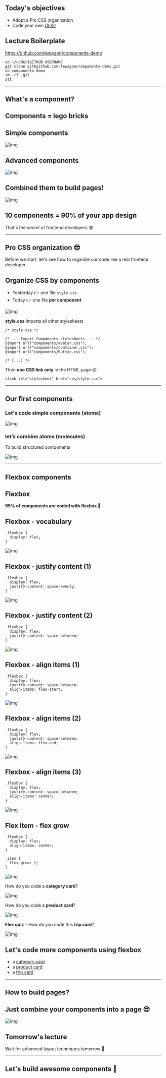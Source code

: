 ## Today's objectives

- Adopt a Pro CSS organization
- Code your own [UI Kit](https://uikit.lewagon.com/)

## Lecture Boilerplate

https://github.com/lewagon/components-demo

```
cd ~/code/$GITHUB_USERNAME
git clone git@github.com:lewagon/components-demo.git
cd components-demo
rm -rf .git
stt
```

------

## What's a component?

## Components = lego bricks

## Simple components

![img](https://github.com/dounan1/china-product/raw/master/01-design/slides/css-components/simple-components-57a5bb471c94ebc54d795830e05990f304def9fd936ee53e8bdd17523976b8ea.png)

## Advanced components

![img](https://github.com/dounan1/china-product/raw/master/01-design/slides/css-components/advanced-components-ebfd05e6e227cee34b96a4871ec66fb559f02eaee47441d325ad46222bef2650.png)

## Combined them to build pages!

![img](https://github.com/dounan1/china-product/raw/master/01-design/slides/css-components/combining-components-5b68786b1767b12677d7bd9d71bf8232bf7a4edcb106f71963347fd297b35ef2.png)

## 10 components = 90% of your app design

That's the secret of frontend developers 😎

------

## Pro CSS organization 😎

Before we start, let's see how to organize our code like a real frontend developer.

## Organize CSS by components

- Yesterday 👉 one file `style.css`
- Today 👉 one file **per component**

![img](https://github.com/dounan1/china-product/raw/master/01-design/slides/css-components/css-components-organisation-286e5b2462df890d302b823d777e19ceca888457e7a997efb5cafdaa364f10dc.png)

**style.css** imports all other stylesheets

```
/* style.css */

/* --- Import Components stylesheets --- */
@import url("components/avatar.css");
@import url("components/container.css");
@import url("components/button.css");

/* [...] */
```

Then **one CSS link only** in the HTML page 😍

```
<link rel="stylesheet" href="css/style.css">
```

------

## Our first components

### Let's code simple components (atoms)

![img](https://github.com/dounan1/china-product/raw/master/01-design/slides/css-components/simple-components-57a5bb471c94ebc54d795830e05990f304def9fd936ee53e8bdd17523976b8ea.png)

### let’s combine atoms (molecules)

To build structured components

![img](https://github.com/dounan1/china-product/raw/master/01-design/slides/css-components/banner-structure-30e89ea5402907233254a1053b289297cdadcc5b55e989bb1a1718428d1af812.png)

------

## Flexbox components

## Flexbox

**95% of components are coded with flexbox 💪**

## Flexbox - vocabulary

```
.flexbox {
  display: flex;
}
```

![img](https://github.com/dounan1/china-product/raw/master/01-design/slides/css-components/flex-vocabulary-b67ac84fdb99b120cbdfda19165762fcae5357d98cad1d33885b3a59fae7cb40.png)

## Flexbox - justify content (1)

```
.flexbox {
  display: flex;
  justify-content: space-evenly;
}
```

![img](https://github.com/dounan1/china-product/raw/master/01-design/slides/css-components/flex-justify-f02ed501a0c97c7d7a978b7db32587993c72a6e65efee557f50b4da34ac6341f.png)

## Flexbox - justify content (2)

```
.flexbox {
  display: flex;
  justify-content: space-between;
}
```

![img](https://github.com/dounan1/china-product/raw/master/01-design/slides/css-components/flex-justify-2-9b34bd3a0c6e9ad4ff33ea4281f4e8d909b10726d8c57d910c818c932e06391f.png)

## Flexbox - align items (1)

```
.flexbox {
  display: flex;
  justify-content: space-between;
  align-items: flex-start;
}
```

![img](https://github.com/dounan1/china-product/raw/master/01-design/slides/css-components/flex-align-7eb6fee57364370ec0ee54343d1cb3955a04909e1804a8ef6bc51b970c3570a4.png)

## Flexbox - align items (2)

```
.flexbox {
  display: flex;
  justify-content: space-between;
  align-items: flex-end;
}
```

![img](https://github.com/dounan1/china-product/raw/master/01-design/slides/css-components/flex-align-2-2cfbab1c129a516d473ad2073a74d06038114e5dcd1d0136776e092dfae26b48.png)

## Flexbox - align items (3)

```
.flexbox {
  display: flex;
  justify-content: space-between;
  align-items: center;
}
```

![img](https://github.com/dounan1/china-product/raw/master/01-design/slides/css-components/flex-align-3-816e7672fc429c1858f66656105469874b841bc7e7e8490d313433d831065f5d.png)

## Flex item - flex grow

```
.flexbox {
  display: flex;
  align-items: center;
}

.item {
  flex-grow: 1;
}
```

![img](https://github.com/dounan1/china-product/raw/master/01-design/slides/css-components/flex-item-0a9e08ae11b121f58816d2cd57c4e7d67760923a89b36e1f17d9489699715b85.png)

How do you code a **category card**?

![img](https://github.com/dounan1/china-product/raw/master/01-design/slides/css-components/card-category-structure-0180b8d23fc791495fe22542ba061d93d7a1b5010da5c0014486667684b150e6.png)

How do you code a **product card**?

![img](https://github.com/dounan1/china-product/raw/master/01-design/slides/css-components/card-product-structure-fa22ca13cb0bcecb02dac79f5edda42ece3baeea85327651425051067c1920d8.png)

**Flex quiz** - How do you code this **trip card**?

![img](https://github.com/dounan1/china-product/raw/master/01-design/slides/css-components/card-trip-structure-aba2c73ef6c28b439685fb0eae5ab608aa96c1a414a4423ffd144aaa76c7f1de.png)

## Let's code more components using flexbox

- a [category card](https://uikit.lewagon.com/documentation#cards)
- a [product card](https://uikit.lewagon.com/documentation#cards)
- a [trip card](https://uikit.lewagon.com/documentation#cards)

------

## How to build pages?

## Just combine your components into a page 😎

![img](https://github.com/dounan1/china-product/raw/master/01-design/slides/css-components/page-with-components-b0394dd137267b31833c26e17fd3780d6a8e5a54290b843117afe72dfe24f60b.png)

## Tomorrow's lecture

Wait for advanced layout techniques tomorrow 📐

------

## Let's build awesome components 🚀